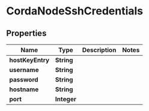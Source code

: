 

# CordaNodeSshCredentials


## Properties

| Name | Type | Description | Notes |
|------------ | ------------- | ------------- | -------------|
|**hostKeyEntry** | **String** |  |  |
|**username** | **String** |  |  |
|**password** | **String** |  |  |
|**hostname** | **String** |  |  |
|**port** | **Integer** |  |  |



